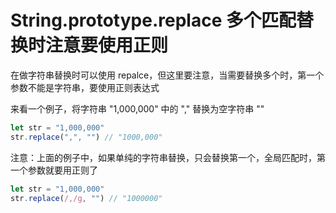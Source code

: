 # String.prototype.replace 多个匹配替换时注意要使用正则
在做字符串替换时可以使用 repalce，但这里要注意，当需要替换多个时，第一个参数不能是字符串，要使用正则表达式

来看一个例子，将字符串 "1,000,000" 中的 "," 替换为空字符串 ""
```js
let str = "1,000,000"
str.replace(",", "") // "1000,000"
```

注意：上面的例子中，如果单纯的字符串替换，只会替换第一个，全局匹配时，第一个参数就要用正则了

```js
let str = "1,000,000"
str.replace(/,/g, "") // "1000000"
```